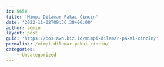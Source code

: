 ```yaml
---
id: 5650
title: 'Mimpi Dilamar Pakai Cincin'
date: '2022-11-02T09:36:38+00:00'
author: admin
layout: post
guid: 'https://bos.awn.biz.id/mimpi-dilamar-pakai-cincin/'
permalink: /mimpi-dilamar-pakai-cincin/
categories:
    - Uncategorized
---
```


